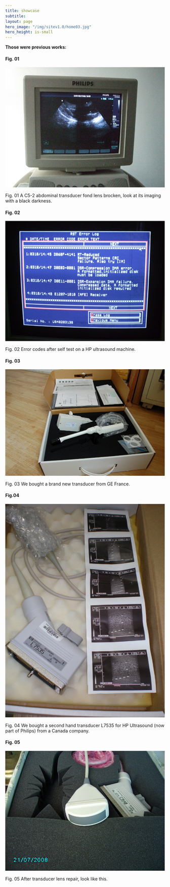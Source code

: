 ```yaml
---
title: showcase
subtitle: 
layout: page
hero_image: "/img/sitev1.0/home03.jpg"
hero_height: is-small
---
```


**Those were previous works:**

#### Fig. 01

![u01](/img/ultrasound001.jpeg)

Fig. 01 A C5-2 abdominal transducer fond lens brocken, look at its imaging with a black darkness. 

#### Fig. 02

![u02](/img/ultrasound002.jpeg)

Fig. 02 Error codes after self test on a HP ultrasound machine.

#### Fig. 03 

![t06](/img/transducer007.jpeg)

Fig. 03 We bought a brand new transducer from GE France.

#### Fig.04

![t07](/img/transducer07.jpeg)

Fig. 04 We bought a second hand transducer L7535 for HP Ultrasound (now part of Philips) from a Canada company.

#### Fig. 05

![t08](/img/transducer008.jpeg)

Fig. 05 After transducer lens repair, look like this. 
